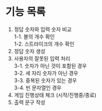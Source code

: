 # 기능 목록

1. 정답 숫자와 입력 숫자 비교  
   1-1. 볼의 개수 확인  
   1-2. 스트라이크의 개수 확인
2. 정답 숫자 생성
3. 사용자의 잘못된 입력 처리  
   3-1. 숫자가 아닌 것이 포함된 경우  
   3-2. 세 자리 숫자가 아닌 경우  
   3-3. 중복된 숫자가 있는 경우  
   3-4. 빈 문자열인 경우
4. 게임 진행상태 체크 (시작/진행중/종료)
5. 출력 문구 작성